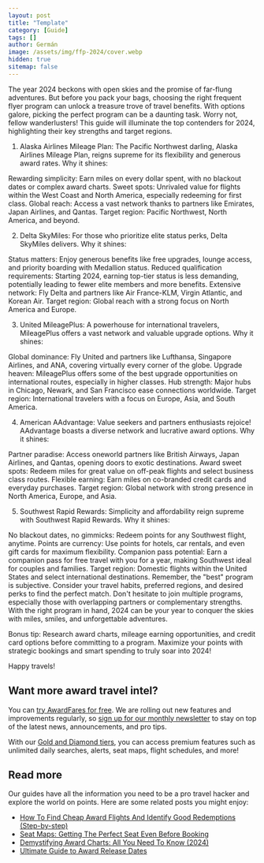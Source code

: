 ```yaml
---
layout: post
title: "Template"
category: [Guide]
tags: []
author: Germán
image: /assets/img/ffp-2024/cover.webp
hidden: true
sitemap: false
---
```


The year 2024 beckons with open skies and the promise of far-flung adventures. But before you pack your bags, choosing the right frequent flyer program can unlock a treasure trove of travel benefits. With options galore, picking the perfect program can be a daunting task. Worry not, fellow wanderlusters! This guide will illuminate the top contenders for 2024, highlighting their key strengths and target regions.

1. Alaska Airlines Mileage Plan: The Pacific Northwest darling, Alaska Airlines Mileage Plan, reigns supreme for its flexibility and generous award rates. Why it shines:

Rewarding simplicity: Earn miles on every dollar spent, with no blackout dates or complex award charts.
Sweet spots: Unrivaled value for flights within the West Coast and North America, especially redeeming for first class.
Global reach: Access a vast network thanks to partners like Emirates, Japan Airlines, and Qantas.
Target region: Pacific Northwest, North America, and beyond.

2. Delta SkyMiles: For those who prioritize elite status perks, Delta SkyMiles delivers. Why it shines:

Status matters: Enjoy generous benefits like free upgrades, lounge access, and priority boarding with Medallion status.
Reduced qualification requirements: Starting 2024, earning top-tier status is less demanding, potentially leading to fewer elite members and more benefits.
Extensive network: Fly Delta and partners like Air France-KLM, Virgin Atlantic, and Korean Air.
Target region: Global reach with a strong focus on North America and Europe.

3. United MileagePlus: A powerhouse for international travelers, MileagePlus offers a vast network and valuable upgrade options. Why it shines:

Global dominance: Fly United and partners like Lufthansa, Singapore Airlines, and ANA, covering virtually every corner of the globe.
Upgrade heaven: MileagePlus offers some of the best upgrade opportunities on international routes, especially in higher classes.
Hub strength: Major hubs in Chicago, Newark, and San Francisco ease connections worldwide.
Target region: International travelers with a focus on Europe, Asia, and South America.

4. American AAdvantage: Value seekers and partners enthusiasts rejoice! AAdvantage boasts a diverse network and lucrative award options. Why it shines:

Partner paradise: Access oneworld partners like British Airways, Japan Airlines, and Qantas, opening doors to exotic destinations.
Award sweet spots: Redeem miles for great value on off-peak flights and select business class routes.
Flexible earning: Earn miles on co-branded credit cards and everyday purchases.
Target region: Global network with strong presence in North America, Europe, and Asia.

5. Southwest Rapid Rewards: Simplicity and affordability reign supreme with Southwest Rapid Rewards. Why it shines:

No blackout dates, no gimmicks: Redeem points for any Southwest flight, anytime.
Points are currency: Use points for hotels, car rentals, and even gift cards for maximum flexibility.
Companion pass potential: Earn a companion pass for free travel with you for a year, making Southwest ideal for couples and families.
Target region: Domestic flights within the United States and select international destinations.
Remember, the "best" program is subjective. Consider your travel habits, preferred regions, and desired perks to find the perfect match. Don't hesitate to join multiple programs, especially those with overlapping partners or complementary strengths. With the right program in hand, 2024 can be your year to conquer the skies with miles, smiles, and unforgettable adventures.

Bonus tip: Research award charts, mileage earning opportunities, and credit card options before committing to a program. Maximize your points with strategic bookings and smart spending to truly soar into 2024!

Happy travels!

## Want more award travel intel?

You can [try AwardFares for free](https://awardfares.com/). We are rolling out new features and improvements regularly, so [sign up for our monthly newsletter](https://awardfares.com/newsletter) to stay on top of the latest news, announcements, and pro tips.

With our [Gold and Diamond tiers](https://awardfares.com/pricing), you can access premium features such as unlimited daily searches, alerts, seat maps, flight schedules, and more!

## Read more

Our guides have all the information you need to be a pro travel hacker and explore the world on points. Here are some related posts you might enjoy:

- [How To Find Cheap Award Flights And Identify Good Redemptions (Step-by-step)](https://blog.awardfares.com/how-to-find-cheap-award-flights/)
- [Seat Maps: Getting The Perfect Seat Even Before Booking](https://blog.awardfares.com/seatmaps-guide/)
- [Demystifying Award Charts: All You Need To Know (2024)](https://blog.awardfares.com/demystifying-award-charts/)
- [Ultimate Guide to Award Release Dates](https://blog.awardfares.com/ultimate-guide-to-award-release-dates)